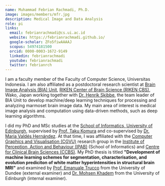 ```yaml
---
name: Muhammad Febrian Rachmadi, Ph.D.
image: images/members/mfr.jpg
description: Medical Image and Data Analysis
role: pi
links:
  email: febrianrachmadi@cs.ui.ac.id
  website: https://febrianrachmadi.github.io/
  google-scholar: ZFo5fiwAAAAJ
  scopus: 54974181500
  orcid: 0000-0003-1672-9149
  linkedin: febrianrachmadi
  youtube: febrianrachmadi
  twitter: febrianrch
---
```


I am a faculty member of the Faculty of Computer Science, Universitas Indonesia. I am also affiliated as a postdoctoral research scientist at [Brain Image Analysis (BIA) Unit](http://bia.riken.jp/), [RIKEN Center of Brain Science (RIKEN CBS)](https://cbs.riken.jp/en/), Wako, Japan working together with [Dr. Henrik Skibbe](https://scholar.google.com/citations?hl=en&user=sQyGf94AAAAJ), the team leader of BIA Unit to develop machine/deep learning techniques for processing and analyzing marmoset brain image data. My main area of interest is medical image analysis and computation using data-driven methods, such as deep learning algorithms. 

I did my PhD and MSc studies at the [School of Informatics, University of Edinburgh](https://www.ed.ac.uk/informatics), supervised by [Prof. Taku Komura](http://homepages.inf.ed.ac.uk/tkomura/) and co-supervised by [Dr. Maria Valdés Hernández](https://www.research.ed.ac.uk/portal/en/persons/maria-valdes-hernandez(f22f22d9-52bb-4883-bf94-52aa23a691e1).html). At that time, I was affiliated with the [Computer Graphics and Visualisation (CGVU)](http://www.ipab.inf.ed.ac.uk/cgvu/index.html) research group in the [Institute of Perception, Action and Behaviour (IPAB)](http://web.inf.ed.ac.uk/ipab) (School of Informatics) and [Centre for Clinical Brain Sciences (CCBS)](https://www.ed.ac.uk/clinical-brain-sciences). My PhD thesis is titled **"Development of machine learning schemes for segmentation, characterisation, and evolution prediciton of white matter hyperintensities in structural brain MRI"** and examined by [Prof. Emanuale Trucco](https://scholar.google.com/citations?user=AoqaZGkAAAAJ&hl=en) from the University of Dundee (external examiner) and [Dr. Mohsen Khadem](https://scholar.google.com/citations?hl=en&user=EdlB5Q8AAAAJ) from the University of Edinburgh (internal examiner).
